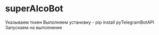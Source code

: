 # superAlcoBot

Указываем токен
Выполняем установку - pip install pyTelegramBotAPI
Запускаем на выполнение
